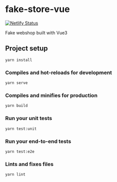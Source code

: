 # fake-store-vue

[![Netlify Status](https://api.netlify.com/api/v1/badges/7ba26b74-26db-40c5-b3e8-b3724a22bd05/deploy-status?branch=master)](https://app.netlify.com/sites/fake-store-vue/deploys)

Fake webshop built with Vue3

## Project setup
```
yarn install
```

### Compiles and hot-reloads for development
```
yarn serve
```

### Compiles and minifies for production
```
yarn build
```

### Run your unit tests
```
yarn test:unit
```

### Run your end-to-end tests
```
yarn test:e2e
```

### Lints and fixes files
```
yarn lint
```
